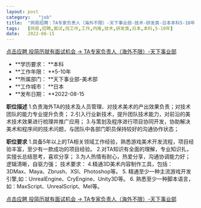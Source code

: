 ```yaml
---
layout:	post
category:	"job"
title:	"网易招聘：TA专家负责人（海外不限）-天下事业部-技术-研发类-日本本科5-10年"
tags:	[网易,招聘,面试,找工作,工作,内推,技术,研发类,日本,本科,5-10年]
date:	2022-08-15
---
```


[点击应聘 投简历就有面试机会 -> TA专家负责人（海外不限）-天下事业部](http://mobile.bole.netease.com/bole/boleDetail?id=41696&employeeId=346f03c3cda5f04c&key=all)



- **学历要求： **本科
- **工作年限： **5-10年
- **所属部门： **天下事业部-美术部
- **工作城市： **日本
- **发布日期： **2022-08-15



**职位描述**
1.负责海外TA的技术及人员管理、对技术美术的产出效果负责；对技术团队的能力专业提升负责；
2.引入行业新技术，提升团队技术能力，对前沿的美术技术效果进行梳理并推广应用；
3.与策划及程序进行项目协同开发，协助解决美术和程序间的技术问题，与团队中各部门职员保持较好的沟通协作状态；



**职位要求**
1.具备5年以上的TA相关领域工作经验，熟悉游戏美术开发流程，项目经验丰富，至少有一款成功的项目经验。
2.对TA知识有全面的理解，专业知识扎，实擅长总结思考，喜欢分享；
3.为人热情有耐心，热爱分享，沟通协调能力好；逻辑清晰，自驱力强；
技术要求：
4.精通3D美术内容制作工具，包括：3DMax、Maya、Zbrush、XSI、Photoshop等。
5. 精通至少一种主流游戏开发引擎,如：UnrealEngine、CryEngine、Unity3D等。
6. 熟悉至少一种脚本语言，如：MaxScript、UnrealScript、Mel等。



[点击应聘 投简历就有面试机会 -> TA专家负责人（海外不限）-天下事业部](http://mobile.bole.netease.com/bole/boleDetail?id=41696&employeeId=346f03c3cda5f04c&key=all)